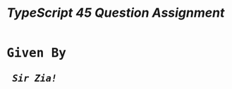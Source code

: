 <h1><em>TypeScript 45 Question Assignment</em></h1>
<pre><h1>Given By <h2><i><strong> Sir Zia!</strong></i></h2></pre>
